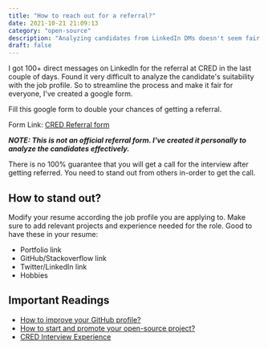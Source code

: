 ```yaml
---
title: "How to reach out for a referral?"
date: 2021-10-21 21:09:13
category: "open-source"
description: "Analyzing candidates from LinkedIn DMs doesn't seem fair to me. See how you can double your chances of getting a referral."
draft: false
---
```


I got 100+ direct messages on LinkedIn for the referral at CRED in the last couple of days. Found it very difficult to analyze the candidate's suitability with the job profile.
So to streamline the process and make it fair for everyone, I've created a google form.

Fill this google form to double your chances of getting a referral.

Form Link: [CRED Referral form](https://forms.gle/3yV5J3Avu9fmTRPR8)

**_NOTE: This is not an official referral form. I've created it personally to analyze the candidates effectively._**

There is no 100% guarantee that you will get a call for the interview after getting referred. You need to stand out from others in-order to get the call.

## How to stand out?

Modify your resume according the job profile you are applying to. Make sure to add relevant projects and experience needed for the role.
Good to have these in your resume:

- Portfolio link
- GitHub/Stackoverflow link
- Twitter/LinkedIn link
- Hobbies

## Important Readings

- [How to improve your GitHub profile?](https://rahuldkjain.github.io/blog/improve-github-profile/)
- [How to start and promote your open-source project?](https://rahuldkjain.github.io/blog/promote-open-source-project/)
- [CRED Interview Experience](https://rahuldkjain.github.io/blog/cred-interview/CRED-interview-experience/)
